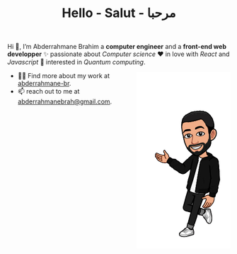 <h1 align="center">Hello - Salut - مرحبا</h1>
<br />

Hi 👋, I’m Abderrahmane Brahim a **computer engineer** and a **front-end web developper** ✨ passionate about *Computer science* ❤️ in love with *React* and *Javascript* 👀 interested in *Quantum computing*.

<img src="./avatar-wall-right-cropped.png" align="right" />

- 👨‍💻 Find more about my work at [abderrahmane-br](https://abderrahmane-br.github.io/).
- 📫 reach out to me at abderrahmanebrah@gmail.com.

<!---
Abderrahmane-Br/Abderrahmane-Br is a ✨ special ✨ repository because its `README.md` (this file) appears on your GitHub profile.
You can click the Preview link to take a look at your changes.
---> 
 
